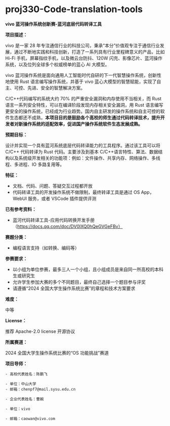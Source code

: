 # proj330-Code-translation-tools
**vivo 蓝河操作系统创新赛-蓝河底层代码转译工具**

**项目描述：**

   vivo 是一家 28 年专注通信行业的科技公司，秉承“本分”价值观专注于通信行业发展，通过不断地实践和科技创新，打造了一系列具有行业里程碑意义的产品，比如 Hi-Fi 手机，屏幕指纹手机，以及微云台防抖、120W 闪充、影像芯片、蓝河操作系统，以及位列全球多个权威榜单的蓝心 AI 大模型。

   vivo 蓝河操作系统是面向通用人工智能时代自研的下一代智慧操作系统，创新性地使用 Rust 语言编写操作系统，并基于 vivo 蓝心大模型的智慧赋能，实现了自主、可控、先进、安全的智慧解决方案。

   C/C++代码编写的系统大约 70% 的严重安全漏洞和内存使用不当相关，而 Rust 语言一系列安全特性，可以在编译阶段发现内存相关安全漏洞，用 Rust 语言编写更安全的操作系统，已经成为行业趋势。国内自主研发的操作系统和自主可控的软件生态都还不成熟，**本项目目的是鼓励各个高校的师生通过代码转译技术，提升开发者对新操作系统的适配效率，促进国产操作系统软件生态发展成熟。**

**预期目标：**

   设计并实现一个具有蓝河系统底层代码转译能力的工具程序。通过该工具可以将 C/C++ 代码转译为 Rust 代码。主要涉及到基本 C/C++语言特性、算法、数据结构以及系统级开发相关的功能项：例如：文件操作、共享内存、网络操作、多线程、多进程、IO 多路复用等。

**特征：**

   - 文档、代码、问题、答疑交互过程都开放
   - 代码转译工具的开发操作系统不做限制，最终转译工具是通过 OS App，WebUI 服务，或者 VSCode 插件提供评测

**已有参考资料：**

   - 蓝河代码转译工具-应用代码转换开发手册（https://docs.qq.com/doc/DV0lXQ0hQeGVGeFBv）

**赛题分类：**

   - 编程语言支持（如转换、编码等）

**参赛要求：**

   - 以小组为单位参赛，最多三人一个小组，且小组成员是来自同一所高校的本科生或研究生
   - 允许学生参加大赛的多个不同题目，最终自己选择一个题目参与评奖
   - 请遵循“2024 全国大学生操作系统比赛”的章程和技术方案要求

**难度：**

   中等

**License：**

   推荐 Apache-2.0 license 开源协议

**所属赛道：**

2024 全国大学生操作系统比赛的“OS 功能挑战”赛道

**项目导师：**

    - 高校代表姓名：陈鹏飞

    - 单位：中山大学
    - 邮箱：chenpf7@mail.sysu.edu.cn

    - 企业代表姓名：曹婉

    - 单位：vivo

    - 邮箱：caowan@vivo.com

